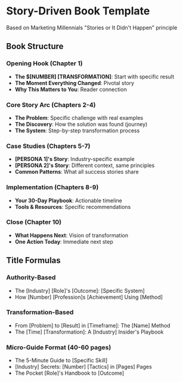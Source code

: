 # Story-Driven Book Template
Based on Marketing Millennials "Stories or It Didn't Happen" principle

## Book Structure

### Opening Hook (Chapter 1)
- **The $[NUMBER] [TRANSFORMATION]**: Start with specific result
- **The Moment Everything Changed**: Pivotal story
- **Why This Matters to You**: Reader connection

### Core Story Arc (Chapters 2-4)
- **The Problem**: Specific challenge with real examples
- **The Discovery**: How the solution was found (journey)
- **The System**: Step-by-step transformation process

### Case Studies (Chapters 5-7)
- **[PERSONA 1]'s Story**: Industry-specific example
- **[PERSONA 2]'s Story**: Different context, same principles
- **Common Patterns**: What all success stories share

### Implementation (Chapters 8-9)
- **Your 30-Day Playbook**: Actionable timeline
- **Tools & Resources**: Specific recommendations

### Close (Chapter 10)
- **What Happens Next**: Vision of transformation
- **One Action Today**: Immediate next step

## Title Formulas

### Authority-Based
- The [Industry] [Role]'s [Outcome]: [Specific System]
- How [Number] [Profession]s [Achievement] Using [Method]

### Transformation-Based
- From [Problem] to [Result] in [Timeframe]: The [Name] Method
- The [Time] [Transformation]: A [Industry] Insider's Playbook

### Micro-Guide Format (40-60 pages)
- The 5-Minute Guide to [Specific Skill]
- [Industry] Secrets: [Number] [Tactics] in [Pages] Pages
- The Pocket [Role]'s Handbook to [Outcome]

